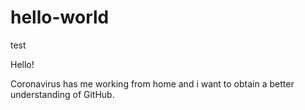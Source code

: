 # hello-world
test

Hello! 

Coronavirus has me working from home and i want to obtain a better understanding of GitHub.
